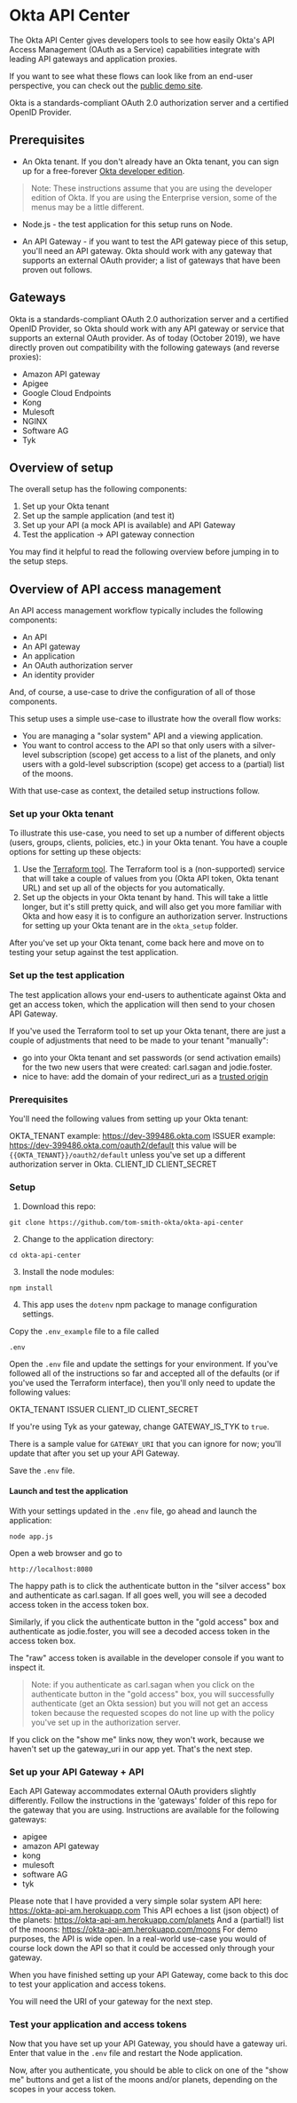# Okta API Center

The Okta API Center gives developers tools to see how easily Okta's API Access Management (OAuth as a Service) capabilities integrate with leading API gateways and application proxies.

If you want to see what these flows can look like from an end-user perspective, you can check out the [public demo site](https://okta-api-am.herokuapp.com).

Okta is a standards-compliant OAuth 2.0 authorization server and a certified OpenID Provider.

## Prerequisites

* An Okta tenant. If you don't already have an Okta tenant, you can sign up for a free-forever [Okta developer edition](https://developer.okta.com/).

> Note: These instructions assume that you are using the developer edition of Okta. If you are using the Enterprise version, some of the menus may be a little different.

* Node.js - the test application for this setup runs on Node.

* An API Gateway - if you want to test the API gateway piece of this setup, you'll need an API gateway. Okta should work with any gateway that supports an external OAuth provider; a list of gateways that have been proven out follows.

## Gateways

Okta is a standards-compliant OAuth 2.0 authorization server and a certified OpenID Provider, so Okta should work with any API gateway or service that supports an external OAuth provider. As of today (October 2019), we have directly proven out compatibility with the following gateways (and reverse proxies):

* Amazon API gateway
* Apigee
* Google Cloud Endpoints
* Kong
* Mulesoft
* NGINX
* Software AG
* Tyk

## Overview of setup

The overall setup has the following components:

1. Set up your Okta tenant
2. Set up the sample application (and test it)
3. Set up your API (a mock API is available) and API Gateway
4. Test the application -> API gateway connection

You may find it helpful to read the following overview before jumping in to the setup steps.

## Overview of API access management

An API access management workflow typically includes the following components:
* An API
* An API gateway
* An application
* An OAuth authorization server
* An identity provider

And, of course, a use-case to drive the configuration of all of those components.

This setup uses a simple use-case to illustrate how the overall flow works:

* You are managing a "solar system" API and a viewing application.
* You want to control access to the API so that only users with a silver-level subscription (scope) get access to a list of the planets, and only users with a gold-level subscription (scope) get access to a (partial) list of the moons.

With that use-case as context, the detailed setup instructions follow.

### Set up your Okta tenant

To illustrate this use-case, you need to set up a number of different objects (users, groups, clients, policies, etc.) in your Okta tenant. You have a couple options for setting up these objects:

1. Use the [Terraform tool](https://okta-terraform.herokuapp.com). The Terraform tool is a (non-supported) service that will take a couple of values from you (Okta API token, Okta tenant URL) and set up all of the objects for you automatically.
2. Set up the objects in your Okta tenant by hand. This will take a little longer, but it's still pretty quick, and will also get you more familiar with Okta and how easy it is to configure an authorization server. Instructions for setting up your Okta tenant are in the `okta_setup` folder.

After you've set up your Okta tenant, come back here and move on to testing your setup against the test application.

### Set up the test application

The test application allows your end-users to authenticate against Okta and get an access token, which the application will then send to your chosen API Gateway.

If you've used the Terraform tool to set up your Okta tenant, there are just a couple of adjustments that need to be made to your tenant "manually":

* go into your Okta tenant and set passwords (or send activation emails) for the two new users that were created: carl.sagan and jodie.foster.
* nice to have: add the domain of your redirect_uri as a [trusted origin](https://developer.okta.com/docs/guides/enable-cors/overview/#granting-cross-origin-access-to-websites)

### Prerequisites

You'll need the following values from setting up your Okta tenant:

OKTA_TENANT
	example: https://dev-399486.okta.com
ISSUER
	example: https://dev-399486.okta.com/oauth2/default
	this value will be `{{OKTA_TENANT}}/oauth2/default` unless you've set up a different authorization server in Okta.
CLIENT_ID
CLIENT_SECRET

### Setup

1. Download this repo:

`git clone https://github.com/tom-smith-okta/okta-api-center`

2. Change to the application directory:

`cd okta-api-center`

3. Install the node modules:

`npm install`

4. This app uses the `dotenv` npm package to manage configuration settings.

Copy the `.env_example` file to a file called

`.env`

Open the `.env` file and update the settings for your environment. If you've followed all of the instructions so far and accepted all of the defaults (or if you've used the Terraform interface), then you'll only need to update the following values:

OKTA_TENANT
ISSUER
CLIENT_ID
CLIENT_SECRET

If you're using Tyk as your gateway, change GATEWAY_IS_TYK to `true`.

There is a sample value for `GATEWAY_URI` that you can ignore for now; you'll update that after you set up your API Gateway.

Save the `.env` file.

#### Launch and test the application

With your settings updated in the `.env` file, go ahead and launch the application:

`node app.js`

Open a web browser and go to

`http://localhost:8080`

The happy path is to click the authenticate button in the "silver access" box and authenticate as carl.sagan. If all goes well, you will see a decoded access token in the access token box.

Similarly, if you click the authenticate button in the "gold access" box and authenticate as jodie.foster, you will see a decoded access token in the access token box.

The "raw" access token is available in the developer console if you want to inspect it.

> Note: if you authenticate as carl.sagan when you click on the authenticate button in the "gold access" box, you will successfully authenticate (get an Okta session) but you will not get an access token because the requested scopes do not line up with the policy you've set up in the authorization server.

If you click on the "show me" links now, they won't work, because we haven't set up the gateway_uri in our app yet. That's the next step.

### Set up your API Gateway + API

Each API Gateway accommodates external OAuth providers slightly differently. Follow the instructions in the 'gateways' folder of this repo for the gateway that you are using. Instructions are available for the following gateways:

* apigee
* amazon API gateway
* kong
* mulesoft
* software AG
* tyk

Please note that I have provided a very simple solar system API here: https://okta-api-am.herokuapp.com
This API echoes a list (json object) of the planets: https://okta-api-am.herokuapp.com/planets
And a (partial!) list of the moons: https://okta-api-am.herokuapp.com/moons
For demo purposes, the API is wide open. In a real-world use-case you would of course lock down the API so that it could be accessed only through your gateway.

When you have finished setting up your API Gateway, come back to this doc to test your application and access tokens.

You will need the URI of your gateway for the next step.

### Test your application and access tokens

Now that you have set up your API Gateway, you should have a gateway uri. Enter that value in the `.env` file and restart the Node application.

Now, after you authenticate, you should be able to click on one of the "show me" buttons and get a list of the moons and/or planets, depending on the scopes in your access token.
